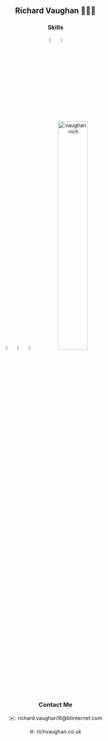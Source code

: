 <h2 align="center">Richard Vaughan 🙋🏼‍♂️</h2>

<p align="center">
  <!--<kbd width="10%"><img src="https://1.bp.blogspot.com/-PerenMfIjCM/XpcyoHWXSzI/AAAAAAAAB-g/DuPj_IoSWAMod3pVy4eEya4uxk-KN0UuACLcBGAsYHQ/s320/typing%2Bcat%2Bgif3.gif" width="95%"  alt="typing-gif"/></kbd>-->
  <!--<img src="https://media1.tenor.com/images/969ce2bc098f0354f7124a076f1e6555/tenor.gif?itemid=9994708" width="27%" alt="typing-gif"/>
  <img src="https://acegif.com/wp-content/uploads/cat-typing-2.gif" width="25%" alt="typing-gif"/>
  <img src="https://media1.tenor.com/images/0b73b9822898ecf8c2f0a74469c6e337/tenor.gif?itemid=5822667" width="15.25%" alt="typing-gif"/>-->
</p>

<h3 align="center">Skills</h3>

<p align="center">
  <img src="https://devicons.github.io/devicon/devicon.git/icons/javascript/javascript-original.svg" alt="javascript" width="5.5%" height="5.5%"/> 
  <img src="https://devicons.github.io/devicon/devicon.git/icons/python/python-original.svg" alt="python" width="5.5%" height="5.5%"/>
  <p align="center">
  <img src="https://devicons.github.io/devicon/devicon.git/icons/html5/html5-original-wordmark.svg" alt="html5" width="5.5%" height="5.5%"/>
  <img src="https://devicons.github.io/devicon/devicon.git/icons/css3/css3-original-wordmark.svg" alt="css3" width="5.5%" height="5.5%"/>
  <img src="https://www.vectorlogo.zone/logos/google_cloud/google_cloud-icon.svg" alt="gcp" width="5.5%" height="5.5%"/>
    <img width="40%" src="https://github-readme-stats.vercel.app/api/top-langs/?username=vaughan-rich&layout=compact&hide=html" alt="vaughan-rich"/>
  </p>
</p>

<h3 align="center">Contact Me</h3>

<p align="center">✉️: richard.vaughan16@btinternet.com</p>
<p align="center">🌐: richvaughan.co.uk</p>
